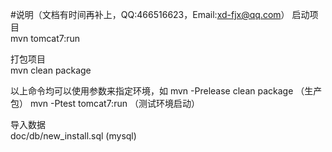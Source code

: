 #说明（文档有时间再补上，QQ:466516623，Email:xd-fjx@qq.com）
启动项目 <br>
mvn tomcat7:run <br>

打包项目 <br>
mvn clean package

以上命令均可以使用参数来指定环境，如
mvn -Prelease clean package （生产包）
mvn -Ptest tomcat7:run （测试环境启动）

导入数据 <br>
doc/db/new_install.sql (mysql)

